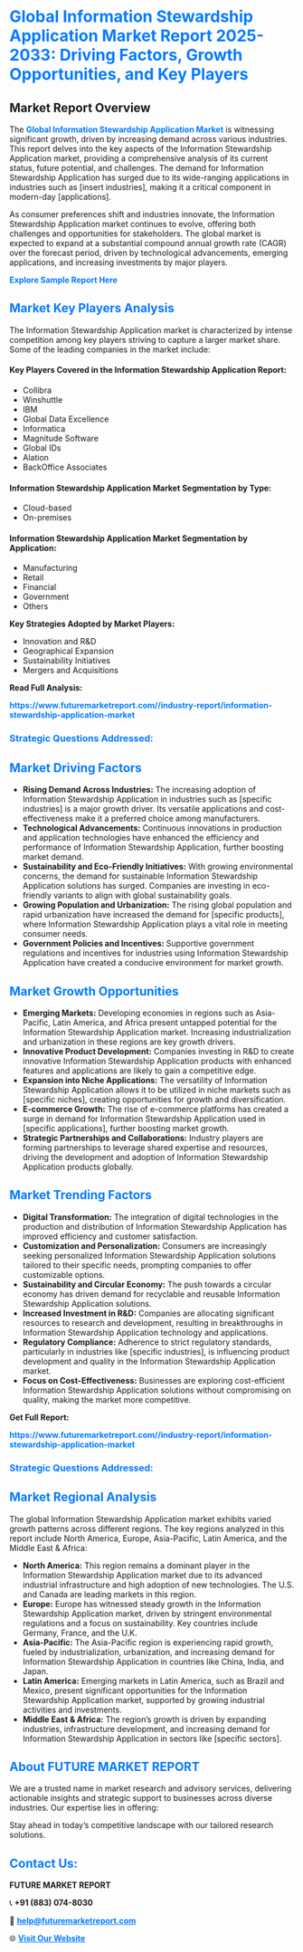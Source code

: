 <h1 style="color: #007BFF;">Global Information Stewardship Application Market Report 2025-2033: Driving Factors, Growth Opportunities, and Key Players</h1>

<section id="overview">
<h2>Market Report Overview</h2>
<p>The <a href="https://www.futuremarketreport.com//industry-report/information-stewardship-application-market" style="color: #007BFF; text-decoration: none;"><strong>Global Information Stewardship Application Market</strong></a> is witnessing significant growth, driven by increasing demand across various industries. This report delves into the key aspects of the Information Stewardship Application market, providing a comprehensive analysis of its current status, future potential, and challenges. The demand for Information Stewardship Application has surged due to its wide-ranging applications in industries such as [insert industries], making it a critical component in modern-day [applications].</p>
<p>As consumer preferences shift and industries innovate, the Information Stewardship Application market continues to evolve, offering both challenges and opportunities for stakeholders. The global market is expected to expand at a substantial compound annual growth rate (CAGR) over the forecast period, driven by technological advancements, emerging applications, and increasing investments by major players.</p>
</section>

<section id="overview">
<p><a href="https://www.futuremarketreport.com//request-sample/reportId=47612" style="color: #007BFF; text-decoration: none;"><strong>Explore Sample Report Here</strong></a></p>
</section>

<section id="key-players">
<h2 style="color: #007BFF;">Market Key Players Analysis</h2>
<p>The Information Stewardship Application market is characterized by intense competition among key players striving to capture a larger market share. Some of the leading companies in the market include:</p>
<h4>Key Players Covered in the Information Stewardship Application Report:</h4>
<ul><li>Collibra</li><li>Winshuttle</li><li>IBM</li><li>Global Data Excellence</li><li>Informatica</li><li>Magnitude Software</li><li>Global IDs</li><li>Alation</li><li>BackOffice Associates</li></ul>
<h4>Information Stewardship Application Market Segmentation by Type:</h4>
<ul><li>Cloud-based</li><li>On-premises</li></ul>

<h4>Information Stewardship Application Market Segmentation by Application:</h4>
<ul><li>Manufacturing</li><li>Retail</li><li>Financial</li><li>Government</li><li>Others</li></ul>
<p><strong>Key Strategies Adopted by Market Players:</strong></p>
<ul>
<li>Innovation and R&D</li>
<li>Geographical Expansion</li>
<li>Sustainability Initiatives</li>
<li>Mergers and Acquisitions</li>
</ul>
</section>

<section>
<p><strong>Read Full Analysis: </strong></p><a href="https://www.futuremarketreport.com//industry-report/information-stewardship-application-market" style="color: #007BFF; text-decoration: none;"><strong>https://www.futuremarketreport.com//industry-report/information-stewardship-application-market</strong></a>
<h3 style="color: #007BFF;">Strategic Questions Addressed:</h3>
</section>

<section id="driving-factors">
<h2 style="color: #007BFF;">Market Driving Factors</h2>
<ul>
<li><strong>Rising Demand Across Industries:</strong> The increasing adoption of Information Stewardship Application in industries such as [specific industries] is a major growth driver. Its versatile applications and cost-effectiveness make it a preferred choice among manufacturers.</li>
<li><strong>Technological Advancements:</strong> Continuous innovations in production and application technologies have enhanced the efficiency and performance of Information Stewardship Application, further boosting market demand.</li>
<li><strong>Sustainability and Eco-Friendly Initiatives:</strong> With growing environmental concerns, the demand for sustainable Information Stewardship Application solutions has surged. Companies are investing in eco-friendly variants to align with global sustainability goals.</li>
<li><strong>Growing Population and Urbanization:</strong> The rising global population and rapid urbanization have increased the demand for [specific products], where Information Stewardship Application plays a vital role in meeting consumer needs.</li>
<li><strong>Government Policies and Incentives:</strong> Supportive government regulations and incentives for industries using Information Stewardship Application have created a conducive environment for market growth.</li>
</ul>
</section>

<section id="growth-opportunities">
<h2 style="color: #007BFF;">Market Growth Opportunities</h2>
<ul>
<li><strong>Emerging Markets:</strong> Developing economies in regions such as Asia-Pacific, Latin America, and Africa present untapped potential for the Information Stewardship Application market. Increasing industrialization and urbanization in these regions are key growth drivers.</li>
<li><strong>Innovative Product Development:</strong> Companies investing in R&D to create innovative Information Stewardship Application products with enhanced features and applications are likely to gain a competitive edge.</li>
<li><strong>Expansion into Niche Applications:</strong> The versatility of Information Stewardship Application allows it to be utilized in niche markets such as [specific niches], creating opportunities for growth and diversification.</li>
<li><strong>E-commerce Growth:</strong> The rise of e-commerce platforms has created a surge in demand for Information Stewardship Application used in [specific applications], further boosting market growth.</li>
<li><strong>Strategic Partnerships and Collaborations:</strong> Industry players are forming partnerships to leverage shared expertise and resources, driving the development and adoption of Information Stewardship Application products globally.</li>
</ul>
</section>

<section id="trending-factors">
<h2 style="color: #007BFF;">Market Trending Factors</h2>
<ul>
<li><strong>Digital Transformation:</strong> The integration of digital technologies in the production and distribution of Information Stewardship Application has improved efficiency and customer satisfaction.</li>
<li><strong>Customization and Personalization:</strong> Consumers are increasingly seeking personalized Information Stewardship Application solutions tailored to their specific needs, prompting companies to offer customizable options.</li>
<li><strong>Sustainability and Circular Economy:</strong> The push towards a circular economy has driven demand for recyclable and reusable Information Stewardship Application solutions.</li>
<li><strong>Increased Investment in R&D:</strong> Companies are allocating significant resources to research and development, resulting in breakthroughs in Information Stewardship Application technology and applications.</li>
<li><strong>Regulatory Compliance:</strong> Adherence to strict regulatory standards, particularly in industries like [specific industries], is influencing product development and quality in the Information Stewardship Application market.</li>
<li><strong>Focus on Cost-Effectiveness:</strong> Businesses are exploring cost-efficient Information Stewardship Application solutions without compromising on quality, making the market more competitive.</li>
</ul>
</section>

<section>
<p><strong>Get Full Report: </strong></p><a href="https://www.futuremarketreport.com//industry-report/information-stewardship-application-market" style="color: #007BFF; text-decoration: none;"><strong>https://www.futuremarketreport.com//industry-report/information-stewardship-application-market</strong></a>
<h3 style="color: #007BFF;">Strategic Questions Addressed:</h3>
</section>


<section id="regional-analysis">
<h2 style="color: #007BFF;">Market Regional Analysis</h2>
<p>The global Information Stewardship Application market exhibits varied growth patterns across different regions. The key regions analyzed in this report include North America, Europe, Asia-Pacific, Latin America, and the Middle East & Africa:</p>
<ul>
<li><strong>North America:</strong> This region remains a dominant player in the Information Stewardship Application market due to its advanced industrial infrastructure and high adoption of new technologies. The U.S. and Canada are leading markets in this region.</li>
<li><strong>Europe:</strong> Europe has witnessed steady growth in the Information Stewardship Application market, driven by stringent environmental regulations and a focus on sustainability. Key countries include Germany, France, and the U.K.</li>
<li><strong>Asia-Pacific:</strong> The Asia-Pacific region is experiencing rapid growth, fueled by industrialization, urbanization, and increasing demand for Information Stewardship Application in countries like China, India, and Japan.</li>
<li><strong>Latin America:</strong> Emerging markets in Latin America, such as Brazil and Mexico, present significant opportunities for the Information Stewardship Application market, supported by growing industrial activities and investments.</li>
<li><strong>Middle East & Africa:</strong> The region’s growth is driven by expanding industries, infrastructure development, and increasing demand for Information Stewardship Application in sectors like [specific sectors].</li>
</ul>
</section>

<footer>
<h2 style="color: #007BFF;">About FUTURE MARKET REPORT</h2>
<p>We are a trusted name in market research and advisory services, delivering actionable insights and strategic support to businesses across diverse industries. Our expertise lies in offering:</p>

<p>Stay ahead in today’s competitive landscape with our tailored research solutions.</p>

<h2 style="color: #007BFF;">Contact Us:</h2>
<p><strong>FUTURE MARKET REPORT</strong></p>
<p>📞 <strong>+91 (883) 074-8030</strong></p>
<p>📧 <strong><a href="mailto:help@futuremarketreport.com" style="color: #007BFF;">help@futuremarketreport.com</a></strong></p>
<p>🌐 <strong><a href="https://www.futuremarketreport.com/" style="color: #007BFF;">Visit Our Website</a></strong></p>
</footer>